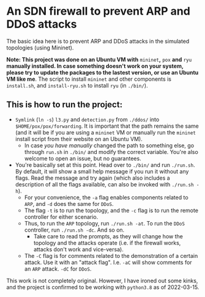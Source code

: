 # An SDN firewall to prevent ARP and DDoS attacks

The basic idea here is to prevent ARP and DDoS attacks in the simulated topologies (using Mininet).

**Note: This project was done on an Ubuntu VM with** `mininet`**,** `pox` **and** `ryu` **manually installed. In case something doesn't work on your system, please try to update the packages to the lastest version, or use an Ubuntu VM like me**. The script to install `mininet` and other components is `install.sh`, and `install-ryu.sh` to install `ryu` (in `./bin/`).

## This is how to run the project:

- `Symlink` (`ln -s`) `l3.py` and `detection.py` from `./ddos/` into `$HOME/pox/pox/forwarding`. It is important that the path remains the same (and it will be if you are using a `mininet` VM or manually run the `mininet` install script from their website on an Ubuntu VM).
    - In case *you have manually* changed the path to something else, go through `run.sh` in `./bin/` and modify the correct variable. You're also welcome to open an issue, but no guarantees.
- You're basically set at this point. Head over to `./bin/` and run `./run.sh`. By default, it will show a small help message if you run it without any flags. Read the message and try again (which also includes a description of all the flags available, can also be invoked with `./run.sh -h`).
    - For your convenience, the `-a` flag enables components related to `ARP`, and `-d` does the same for `DDoS`.
    - The flag `-t` is to run the topology, and the `-c` flag is to run the remote controller for either scenario.
    - Thus, to run the `ARP` topology, run `./run.sh -at`. To run the `DDoS` controller, run `./run.sh -dc`. And so on.
        - Take care to read the prompts, as they will change how the topology and the attacks operate (i.e. if the firewall works, attacks don't work and vice-versa).
    - The `-C` flag is for comments related to the demonstration of a certain attack. Use it with an "attack flag". I.e. `-aC` will show comments for an `ARP` attack. `-dC` for `DDoS`.

This work is not completely original. However, I have ironed out some kinks, and the project is confirmed to be working with `python3.8` as of 2022-03-15.
